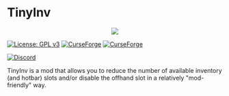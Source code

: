 # TinyInv 

<p align="center"><img src="https://i.postimg.cc/L8VrffBk/logo.png"></p>

[![License: GPL v3](https://img.shields.io/badge/License-GPLv3-blue.svg)](https://www.gnu.org/licenses/gpl-3.0)
[![CurseForge](https://cf.way2muchnoise.eu/tinyinv.svg)](https://www.curseforge.com/minecraft/mc-mods/tinyinv)
[![CurseForge](https://cf.way2muchnoise.eu/versions/For%20MC_tinyinv_all.svg)](https://www.curseforge.com/minecraft/mc-mods/tinyinv)

[![Discord](https://img.shields.io/discord/765992108602687558.svg?style=for-the-badge)](https://discord.gg/sJQWn8p)


TinyInv is a mod that allows you to reduce the number of available inventory (and hotbar) slots and/or disable the offhand slot in a relatively "mod-friendly" way.